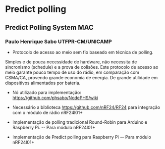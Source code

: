# Predict polling

## Predict Polling System MAC

### Paulo Henrique Sabo UTFPR-CM/UNICAMP

- Protocolo de acesso ao meio sem fio baseado em técnica de polling.

Simples e de pouca necessidade de hardware, não necessita de sincronismo (schedule) e a prova de colisões. Este protocolo de acesso ao meio garante pouco tempo de uso do rádio, em comparação com CSMA/CA, provendo grande economia de energia. De grande utilidade em dispositivos alimentados por bateria.

- Nó utilizado para implementação:
https://github.com/phsabo/NodePHS/wiki

- Necessário a biblioteca https://github.com/nRF24/RF24 para integração com o módulo de rádio nRF24l01+

- Implementação de polling tradicional Round-Robin para Arduino e Raspberry Pi.
--  Para módulo nRF24l01+

- Implementação de Predict polling para Raspberry Pi
--  Para módulo nRF24l01+
